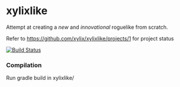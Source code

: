 # xylixlike
Attempt at creating a _new_ and _innovational_ roguelike from scratch.

Refer to https://github.com/xylix/xylixlike/projects/1 for project status

[![Build Status](https://travis-ci.com/xylix/xylixlike.svg?branch=master)](https://travis-ci.com/xylix/xylixlike)


### Compilation
Run gradle build in xylixlike/
